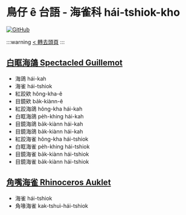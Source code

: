# 鳥仔 ê 台語 - 海雀科 hái-tshiok-kho

[![GitHub](https://img.shields.io/badge/GitHub-black?logo=github)](https://github.com/siansiansu/tsiau-a-e-mia)

:::warning
[< 轉去頭頁](https://hackmd.io/@siansiansu/Hy4VzNvha)
:::

## [白眶海鴿 Spectacled Guillemot](https://www.instagram.com/p/Ctno6QZRwtr/)

- 海鴿 hái-kah
- 海雀 hái-tshiok
- 紅跤欸 hông-kha-ê
- 目鏡欸 ba̍k-kiànn-ê
- 紅跤海鴿 hông-kha hái-kah
- 白眶海鴿 pe̍h-khing hái-kah
- 目鏡海鴿 ba̍k-kiànn hái-kah
- 目鏡海鴿 ba̍k-kiànn hái-kah
- 紅跤海雀 hông-kha hái-tshiok
- 白眶海雀 pe̍h-khing hái-tshiok
- 目鏡海雀 ba̍k-kiànn hái-tshiok
- 目鏡海雀 ba̍k-kiànn hái-tshiok

## [角嘴海雀 Rhinoceros Auklet](https://www.instagram.com/p/Csv-bySxiq4/)

- 海雀 hái-tshiok
- 角喙海雀 kak-tshuì-hái-tshiok
